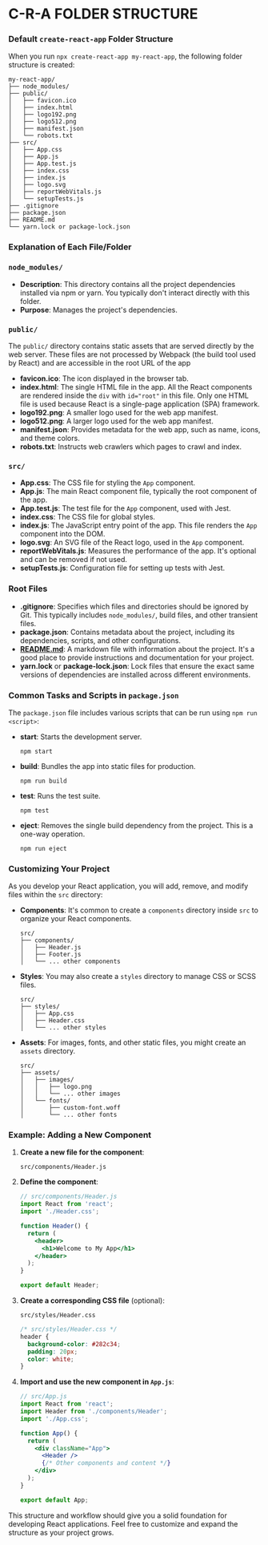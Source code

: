 # C-R-A FOLDER STRUCTURE

### Default `create-react-app` Folder Structure

When you run `npx create-react-app my-react-app`, the following folder structure is created:

```
my-react-app/
├── node_modules/
├── public/
│   ├── favicon.ico
│   ├── index.html
│   ├── logo192.png
│   ├── logo512.png
│   ├── manifest.json
│   └── robots.txt
├── src/
│   ├── App.css
│   ├── App.js
│   ├── App.test.js
│   ├── index.css
│   ├── index.js
│   ├── logo.svg
│   ├── reportWebVitals.js
│   └── setupTests.js
├── .gitignore
├── package.json
├── README.md
└── yarn.lock or package-lock.json

```

### Explanation of Each File/Folder

### `node_modules/`

- **Description**: This directory contains all the project dependencies installed via npm or yarn. You typically don't interact directly with this folder.
- **Purpose**: Manages the project's dependencies.

### `public/`

The `public/` directory contains static assets that are served directly by the web server. These files are not processed by Webpack (the build tool used by React) and are accessible in the root URL of the app

- **favicon.ico**: The icon displayed in the browser tab.
- **index.html**: The single HTML file in the app. All the React components are rendered inside the `div` with `id="root"` in this file. Only one HTML file is used because React is a single-page application (SPA) framework.
- **logo192.png**: A smaller logo used for the web app manifest.
- **logo512.png**: A larger logo used for the web app manifest.
- **manifest.json**: Provides metadata for the web app, such as name, icons, and theme colors.
- **robots.txt**: Instructs web crawlers which pages to crawl and index.

### `src/`

- **App.css**: The CSS file for styling the `App` component.
- **App.js**: The main React component file, typically the root component of the app.
- **App.test.js**: The test file for the `App` component, used with Jest.
- **index.css**: The CSS file for global styles.
- **index.js**: The JavaScript entry point of the app. This file renders the `App` component into the DOM.
- **logo.svg**: An SVG file of the React logo, used in the `App` component.
- **reportWebVitals.js**: Measures the performance of the app. It's optional and can be removed if not used.
- **setupTests.js**: Configuration file for setting up tests with Jest.

### Root Files

- **.gitignore**: Specifies which files and directories should be ignored by Git. This typically includes `node_modules/`, build files, and other transient files.
- **package.json**: Contains metadata about the project, including its dependencies, scripts, and other configurations.
- [**README.md**](http://readme.md/): A markdown file with information about the project. It's a good place to provide instructions and documentation for your project.
- **yarn.lock** or **package-lock.json**: Lock files that ensure the exact same versions of dependencies are installed across different environments.

### Common Tasks and Scripts in `package.json`

The `package.json` file includes various scripts that can be run using `npm run <script>`:

- **start**: Starts the development server.

    ```
    npm start
    
    ```

- **build**: Bundles the app into static files for production.

    ```
    npm run build
    
    ```

- **test**: Runs the test suite.

    ```
    npm test
    
    ```

- **eject**: Removes the single build dependency from the project. This is a one-way operation.

    ```
    npm run eject
    
    ```

### Customizing Your Project

As you develop your React application, you will add, remove, and modify files within the `src` directory:

- **Components**: It's common to create a `components` directory inside `src` to organize your React components.

    ```
    src/
    ├── components/
    │   ├── Header.js
    │   ├── Footer.js
    │   └── ... other components
    
    ```

- **Styles**: You may also create a `styles` directory to manage CSS or SCSS files.

    ```
    src/
    ├── styles/
    │   ├── App.css
    │   ├── Header.css
    │   └── ... other styles
    
    ```

- **Assets**: For images, fonts, and other static files, you might create an `assets` directory.

    ```
    src/
    ├── assets/
    │   ├── images/
    │   │   ├── logo.png
    │   │   └── ... other images
    │   └── fonts/
    │       ├── custom-font.woff
    │       └── ... other fonts
    
    ```

### Example: Adding a New Component

1. **Create a new file for the component**:

    ```
    src/components/Header.js
    
    ```

2. **Define the component**:

    ```jsx
    // src/components/Header.js
    import React from 'react';
    import './Header.css';
    
    function Header() {
      return (
        <header>
          <h1>Welcome to My App</h1>
        </header>
      );
    }
    
    export default Header;
    
    ```

3. **Create a corresponding CSS file** (optional):

    ```
    src/styles/Header.css
    
    ```

    ```css
    /* src/styles/Header.css */
    header {
      background-color: #282c34;
      padding: 20px;
      color: white;
    }
    
    ```

4. **Import and use the new component in `App.js`**:

    ```jsx
    // src/App.js
    import React from 'react';
    import Header from './components/Header';
    import './App.css';
    
    function App() {
      return (
        <div className="App">
          <Header />
          {/* Other components and content */}
        </div>
      );
    }
    
    export default App;
    
    ```

This structure and workflow should give you a solid foundation for developing React applications. Feel free to customize and expand the structure as your project grows.
